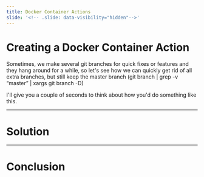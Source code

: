 ```yaml
---
title: Docker Container Actions
slide: '<!-- .slide: data-visibility="hidden"-->'
---
```


<!-- .slide: data-state="layout-title" class="bg-dark"-->

# Creating a Docker Container Action

Sometimes, we make several git branches for quick fixes or features and they hang around for a while, so let's see how we can quickly get rid of all extra branches, but still keep the master branch (git branch | grep -v “master” | xargs git branch -D)

I'll give you a couple of seconds to think about how you'd do something like this.

---
# Solution


---
# Conclusion

